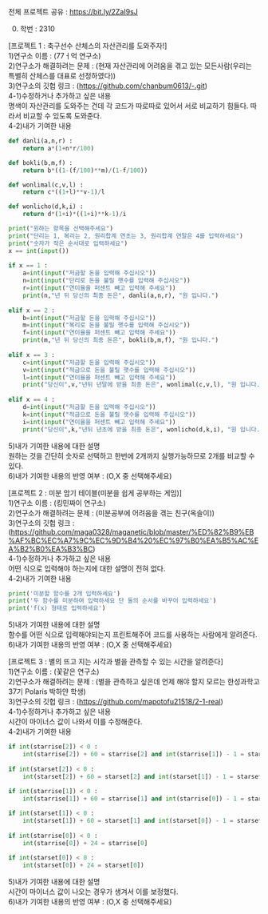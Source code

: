 전체 프로젝트 공유 : https://bit.ly/2ZaI9sJ<br>

0. 학번 : 2310<br> 

[프로젝트 1 : 축구선수 산체스의 자산관리를 도와주자!]<br>
1)연구소 이름 : (77ㅓ억 연구소)<br>
2)연구소가 해결하려는 문제 : (현재 자산관리에 어려움을 겪고 있는 모든사람(우리는 특별히 산체스를 대표로 선정하였다))<br>
3)연구소의 깃헙 링크 : (https://github.com/chanbum0613/-.git)<br>
4-1)수정하거나 추가하고 싶은 내용<br>
명색이 자산관리를 도와주는 건데 각 코드가 따로따로 있어서 서로 비교하기 힘들다. 따라서 비교할 수 있도록 도와준다.<br>
4-2)내가 기여한 내용<br>
```python
def danli(a,n,r) :
    return a*(1+n*r/100)    

def bokli(b,m,f) :
    return b*((1-(f/100)**m)/(1-f/100))

def wonlimal(c,v,l) :
    return c*((1+l)**v-1)/l  

def wonlicho(d,k,i) :
    return d*(1+i)*((1+i)**k-1)/i

print("원하는 항목을 선택해주세요")
print("단리는 1, 복리는 2, 원리합계 연초는 3, 원리합계 연말은 4를 입력하세요")
print("숫자가 작은 순서대로 입력하세요")
x == int(input())
    
if x == 1 :
    a=int(input("저금할 돈을 입력해 주십시오"))
    n=int(input("단리로 돈을 불릴 햇수를 입력해 주십시오"))
    r=int(input("연이율을 퍼센트 빼고 입력해 주세요"))
    print(n,"년 뒤 당신의 최종 돈은", danli(a,n,r), "원 입니다.")
    
elif x == 2 :
    b=int(input("저금할 돈을 입력해 주십시오"))
    m=int(input("복리로 돈을 불릴 햇수를 입력해 주십시오"))
    f=int(input("연이율을 퍼센트 빼고 입력해 주세요"))
    print(m,"년 뒤 당신의 최종 돈은", bokli(b,m,f), "원 입니다.")
     
elif x == 3 :
    c=int(input("저금할 돈을 입력해 주십시오"))
    v=int(input("적금으로 돈을 불릴 햇수를 입력해 주십시오"))
    l=int(input("연이율을 퍼센트 빼고 입력해 주세요"))
    print("당신이",v,"년뒤 년말에 받을 최종 돈은", wonlimal(c,v,l), "원 입니다.")
    
elif x == 4 :
    d=int(input("저금할 돈을 입력해 주십시오"))
    k=int(input("적금으로 돈을 불릴 햇수를 입력해 주십시오"))
    i=int(input("연이율을 퍼센트 빼고 입력해 주세요"))
    print("당신이",k,"년뒤 년초에 받을 최종 돈은", wonlicho(d,k,i), "원 입니다.")

```
5)내가 기여한 내용에 대한 설명<br>
원하는 것을 간단히 숫자로 선택하고 한번에 2개까지 실행가능하므로 2개를 비교할 수 있다.<br>
6)내가 기여한 내용의 반영 여부 : (O,X 중 선택해주세요)<br>

[프로젝트 2 : 미분 암기 테이블(미분을 쉽게 공부하는 게임)]<br>
1)연구소 이름 : (킹민짜이 연구소)<br>
2)연구소가 해결하려는 문제 : (미분공부에 어려움을 겪는 친구(옥슬이))<br>
3)연구소의 깃헙 링크 : <br>(https://github.com/maga0328/maganetic/blob/master/%ED%82%B9%EB%AF%BC%EC%A7%9C%EC%9D%B4%20%EC%97%B0%EA%B5%AC%EA%B2%B0%EA%B3%BC)<br>
4-1)수정하거나 추가하고 싶은 내용<br>
어떤 식으로 입력해야 하는지에 대한 설명이 전혀 없다.<br>
4-2)내가 기여한 내용<br>
```python
print('미분할 함수를 2개 입력하세요')
print('두 함수를 미분하여 입력하세요 단 둘의 순서를 바꾸어 입력하세요')
print('f(x) 형태로 입력하세요')
```
5)내가 기여한 내용에 대한 설명<br>
함수를 어떤 식으로 입력해야되는지 프린트해주어 코드를 사용하는 사람에게 알려준다.<br>
6)내가 기여한 내용의 반영 여부 : (O,X 중 선택해주세요)<br>

[프로젝트 3 : 별의 뜨고 지는 시각과 별을 관측할 수 있는 시간을 알려준다]<br>
1)연구소 이름 : (꽃같은 연구소)<br>
2)연구소가 해결하려는 문제 : (별을 관측하고 싶은데 언제 해야 할지 모르는 한성과학고 37기 Polaris 박하얀 학생)<br>
3)연구소의 깃헙 링크 : (https://github.com/mapotofu21518/2-1-real)<br>
4-1)수정하거나 추가하고 싶은 내용<br>
시간이 마이너스 값이 나와서 이를 수정해준다.<br>
4-2)내가 기여한 내용<br>
```python
if int(starrise[2]) < 0 :
    int(starrise[2]) + 60 = starrise[2] and int(starrise[1]) - 1 = starrise[1]
    
if int(starset[2]) < 0 :
    int(starset[2]) + 60 = starset[2] and int(starset[1]) - 1 = starset[1]
    
if int(starrise[1]) < 0 :
    int(starrise[1]) + 60 = starrise[1] and int(starrise[0]) - 1 = starrise[0]

if int(starset[1]) < 0 :
    int(starset[1]) + 60 = starset[1] and int(starset[0]) - 1 = starset[0]
    
if int(starrise[0]) < 0 :
    int(starrise[0]) + 24 = starrise[0]
    
if int(starset[0]) < 0 :
    int(starset[0]) + 24 = starset[0])
```


5)내가 기여한 내용에 대한 설명<br>
시간이 마이너스 값이 나오는 경우가 생겨서 이를 보정했다.<br>
6)내가 기여한 내용의 반영 여부 : (O,X 중 선택해주세요)<br>
